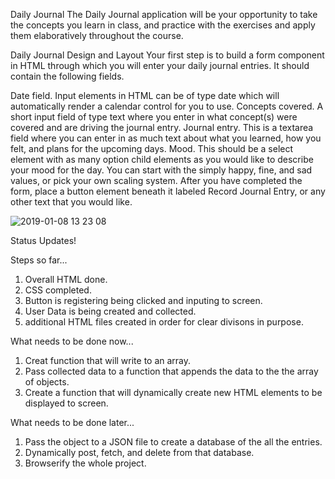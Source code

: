 Daily Journal
The Daily Journal application will be your opportunity to take the concepts you learn in class, and practice with the exercises and apply them elaboratively throughout the course.

Daily Journal Design and Layout
Your first step is to build a form component in HTML through which you will enter your daily journal entries. It should contain the following fields.

Date field. Input elements in HTML can be of type date which will automatically render a calendar control for you to use.
Concepts covered. A short input field of type text where you enter in what concept(s) were covered and are driving the journal entry.
Journal entry. This is a textarea field where you can enter in as much text about what you learned, how you felt, and plans for the upcoming days.
Mood. This should be a select element with as many option child elements as you would like to describe your mood for the day. You can start with the simply happy, fine, and sad values, or pick your own scaling system.
After you have completed the form, place a button element beneath it labeled Record Journal Entry, or any other text that you would like.


![2019-01-08 13 23 08](https://user-images.githubusercontent.com/3199884/50854288-41906300-134a-11e9-841b-fbc118f316d8.gif)



Status Updates!

Steps so far...
1) Overall HTML done.
2) CSS completed.
3) Button is registering being clicked and inputing to screen. 
4) User Data is being created and collected. 
5) additional HTML files created in order for clear divisons in purpose. 

What needs to be done now...
1) Creat function that will write to an array.  
2) Pass collected data to a function that appends the data to the the array of objects.
3) Create a function that will dynamically create new HTML elements to be displayed to screen.


What needs to be done later...
1) Pass the object to a JSON file to create a database of the all the entries. 
2) Dynamically post, fetch, and delete from that database. 
3) Browserify the whole project. 
